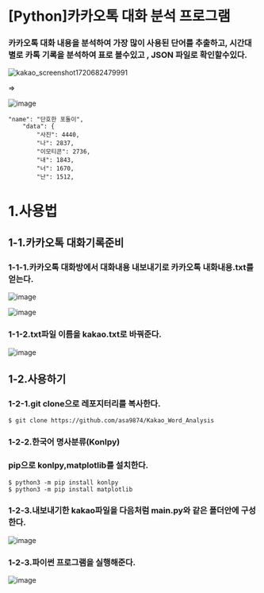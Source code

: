 <h1>[Python]카카오톡 대화 분석 프로그램</h1>
<h3>카카오톡 대화 내용을 분석하여 가장 많이 사용된 단어를 추출하고, 시간대별로 카톡 기록을 분석하여 표로 볼수있고 , JSON 파일로 확인할수있다.</h3>

![kakao_screenshot1720682479991](https://github.com/asa9874/Kakao_Word_Analysis/assets/84450816/496f1976-0484-45b1-bfc7-8e8e78198077)

=>

![image](https://github.com/user-attachments/assets/9962751c-587d-4e0d-ab59-461fccb00aa9)

<pre><code>"name": "단호한 포돌이",
    "data": {
        "사진": 4440,
        "나": 2837,
        "이모티콘": 2736,
        "내": 1843,
        "너": 1670,
        "난": 1512,</code></pre>

        
<h1>1.사용법</h1>
<h2>1-1.카카오톡 대화기록준비</h2>
<h3>1-1-1.카카오톡 대화방에서 대화내용 내보내기로 카카오톡 내화내용.txt를 얻는다.</h3>

![image](https://github.com/asa9874/Kakao_Word_Analysis/assets/84450816/cc0c5ad5-6082-4c17-961a-c1c70bc59461)

![image](https://github.com/asa9874/Kakao_Word_Analysis/assets/84450816/c3d043a5-2ee1-403b-ab96-fcd2b75ecfe7)

<h3>1-1-2.txt파일 이름을 kakao.txt로 바꿔준다.</h3>

![image](https://github.com/asa9874/Kakao_Word_Analysis/assets/84450816/408cf5d3-8d21-4f64-97cf-ce1e6acf093d)


<h2>1-2.사용하기</h2>
<h3>1-2-1.git clone으로 레포지터리를 복사한다.</h3>
<pre><code>$ git clone https://github.com/asa9874/Kakao_Word_Analysis</code></pre>

<h3>1-2-2.한국어 명사분류(Konlpy)</h2>
<h3>pip으로 konlpy,matplotlib를 설치한다.</h3>
<pre><code>$ python3 -m pip install konlpy 
$ python3 -m pip install matplotlib</code></pre>


<h3>1-2-3.내보내기한 kakao파일을 다음처럼 main.py와 같은 폴더안에 구성한다.</h3>

![image](https://github.com/asa9874/Kakao_Word_Analysis/assets/84450816/5b4d30dc-1d95-4158-a7f4-2e3e0b1021ca)

<h3>1-2-3.파이썬 프로그램을 실행해준다.</h3>

![image](https://github.com/asa9874/Kakao_Word_Analysis/assets/84450816/b7c9cecd-e942-4fd1-8b8e-6e46dea230a9)




